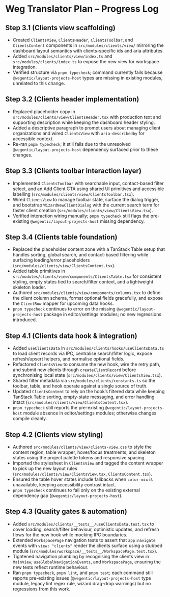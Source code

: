 # Weg Translator Plan – Progress Log

## Step 3.1 (Clients view scaffolding)
- Created `ClientsView`, `ClientsHeader`, `ClientsToolbar`, and `ClientsContent` components in `src/modules/clients/view/` mirroring the dashboard layout semantics with clients-specific ids and aria attributes.
- Added `src/modules/clients/view/index.ts` and `src/modules/clients/index.ts` to expose the new view for workspace integration.
- Verified structure via `pnpm typecheck`; command currently fails because `@wegentic/layout-projects-host` types are missing in existing modules, unrelated to this change.

## Step 3.2 (Clients header implementation)
- Replaced placeholder copy in `src/modules/clients/view/ClientsHeader.tsx` with production text and supporting description while keeping the dashboard header styling.
- Added a descriptive paragraph to prompt users about managing client organizations and wired `ClientsView` with `aria-describedby` for accessible context.
- Re-ran `pnpm typecheck`; it still fails due to the unresolved `@wegentic/layout-projects-host` dependency surfaced prior to these changes.

## Step 3.3 (Clients toolbar interaction layer)
- Implemented `ClientsToolbar` with searchable input, contact-based filter select, and an Add Client CTA using shared UI primitives and accessible labelling (`src/modules/clients/view/ClientsToolbar.tsx`).
- Wired `ClientsView` to manage toolbar state, surface the dialog trigger, and bootstrap `WizardNewClientDialog` with the current search term for faster client creation (`src/modules/clients/view/ClientsView.tsx`).
- Verified interaction wiring manually; `pnpm typecheck` still flags the pre-existing `@wegentic/layout-projects-host` missing dependency.

## Step 3.4 (Clients table foundation)
- Replaced the placeholder content zone with a TanStack Table setup that handles sorting, global search, and contact-based filtering while surfacing loading/error placeholders (`src/modules/clients/view/ClientsContent.tsx`).
- Added table primitives in `src/modules/clients/view/components/ClientsTable.tsx` for consistent styling, empty states tied to search/filter context, and a lightweight skeleton loader.
- Authored `src/modules/clients/view/components/columns.tsx` to define the client column schema, format optional fields gracefully, and expose the `ClientRow` mapper for upcoming data hooks.
- `pnpm typecheck` continues to error on the missing `@wegentic/layout-projects-host` package in editor/settings modules; no new regressions introduced.

## Step 4.1 (Clients data hook & integration)
- Added `useClientsData` in `src/modules/clients/hooks/useClientsData.ts` to load client records via IPC, centralise search/filter logic, expose refresh/upsert helpers, and normalise optional fields.
- Refactored `ClientsView` to consume the new hook, wire the retry path, and submit new clients through `createClientRecord` before synchronising local state (`src/modules/clients/view/ClientsView.tsx`).
- Shared filter metadata via `src/modules/clients/constants.ts` so the toolbar, table, and hook operate against a single source of truth.
- Updated `ClientsContent` to rely on the hook’s filtered data while keeping TanStack Table sorting, empty-state messaging, and error handling intact (`src/modules/clients/view/ClientsContent.tsx`).
- `pnpm typecheck` still reports the pre-existing `@wegentic/layout-projects-host` module absence in editor/settings modules; otherwise changes compile cleanly.

## Step 4.2 (Clients view styling)
- Authored `src/modules/clients/view/clients-view.css` to style the content region, table wrapper, hover/focus treatments, and skeleton states using the project palette tokens and responsive spacing.
- Imported the stylesheet in `ClientsView` and tagged the content wrapper to pick up the new layout rules (`src/modules/clients/view/ClientsView.tsx`, `ClientsContent.tsx`).
- Ensured the table hover states include fallbacks when `color-mix` is unavailable, keeping accessibility contrast intact.
- `pnpm typecheck` continues to fail only on the existing external dependency gap (`@wegentic/layout-projects-host`).

## Step 4.3 (Quality gates & automation)
- Added `src/modules/clients/__tests__/useClientsData.test.tsx` to cover loading, search/filter behaviour, optimistic updates, and refresh flows for the new hook while mocking IPC boundaries.
- Extended `WorkspacePage` navigation tests to assert that `app:navigate` events with `view: "clients"` render the clients surface using a stubbed module (`src/modules/workspace/__tests__/WorkspacePage.test.tsx`).
- Tightened navigation plumbing by recognising the clients view in `MainView`, `useGlobalNavigationEvents`, and `WorkspacePage`, ensuring the new tests reflect runtime behaviour.
- Ran `pnpm typecheck`, `pnpm lint`, and `pnpm test`; each command still reports pre-existing issues (`@wegentic/layout-projects-host` type module, legacy lint regex rule, wizard drag-drop warnings) but no regressions from this work.
